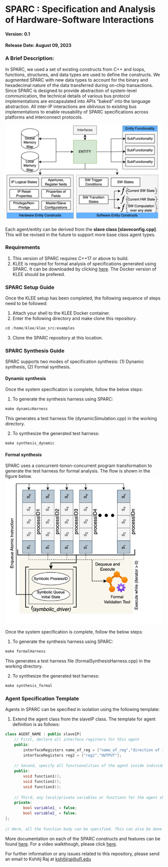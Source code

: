 # SPARC : Specification and Analysis of Hardware-Software Interactions
#### Version: 0.1
#### Release Date: August 09, 2023

### A Brief Description:
In SPARC, we used a set of existing constructs from C++ and loops, functions, structures, and data types are used to define the constructs. We augmented SPARC with new data types to account for the binary and hexadecimal nature of the data transferred during on-chip transactions. Since SPARC is designed to provide abstraction of system-level communication, the technical details of various bus protocol implementations
are encapsulated into APIs “baked” into the language abstraction. All inter-IP interactions are oblivious to existing bus implementations to enable reusability of SPARC specifications across platforms and interconnect protocols.
<br>

![Feature Set of an SSEL Agent](figures/TechCon%202023%20SSEL/features.png)
Each agent/entity can be derived from the **slave class [slaveconfig.cpp]**. This will be revised in the future to support more base class agent types.

### Requirements
1. This version of SPARC requires C++17 or above to build.
2. KLEE is required for formal analysis of specifications generated using SPARC. It can be downloaded by clicking [here](https://klee.github.io/). The Docker version of KLEE should be prefered.
### SPARC Setup Guide
Once the KLEE setup has been completed, the following sequence of steps need to be followed: <br>
1. Attach your shell to the KLEE Docker container. 
2. Enter the following directory and make clone this repository.
```C++
cd /home/klee/klee_src/examples
``` 
3. Clone the SPARC repository at this location.
### SPARC Synthesis Guide
SPARC supports two modes of specification synthesis: (1) Dynamic synthesis, (2) Formal synthesis.
#### Dynamic synthesis
Once the system specification is complete, follow the below steps:
1. To generate the synthesis harness using SPARC:
```C++
make dynamicHarness
``` 
This generates a test harness file (dynamicSimulation.cpp) in the working directory.

2. To synthesize the generated test harness:
```C++
make synthesis_dynamic
``` 

#### Formal synthesis
SPARC uses a concurrent-tonon-concurrent program transformation to generate the test harness for formal analysis. The flow is shown in the figure below.
![Program Analysis Flow](figures/TechCon%202023%20SSEL/harness.png)

Once the system specification is complete, follow the below steps:
1. To generate the synthesis harness using SPARC:
```C++
make formalHarness
``` 
This generates a test harness file (formalSynthesisHarness.cpp) in the working directory.

2. To synthesize the generated test harness:
```C++
make synthesis_formal
``` 
### Agent Specification Template
Agents in SPARC can be specified in isolation using the following template:

1. Extend the agent class from the slaveIP class. The template for agent definition is as follows:

```C++
class AGENT_NAME : public slaveIP{
    // First, declare all interface registers for this agent
    public:
        interfaceRegisters name_of_reg = {"name_of_reg","direction of interface register (INPUT/OUTPUT)"};
        interfaceRegisters reg2 = {"reg1","OUTPUT"};
   
    // Second, specify all functionalities of the agent inside individual functions. Note that the return type of these functions should be void.  
    public:
        void function1();
        void function2();
        void function3();
    
    // Third, any local/private variables or functions for the agent should be declared private and end with an _. 
    private:
        bool variable1_ = false;
        bool variable2_ = false;
};

// Here, all the function body can be specified. This can also be done in the function declaration above.
``` 
More documentation on each of the SPARC constructs and features can be found [here](/Documentation/). For a video walkthough, please click [here](https://drive.google.com/file/d/1FouqvEBRwxMwFEAk99wn_y9iO8KQwEN0/view?usp=sharing).

For further information or any issues related to this repository, please send an email to Kshitij Raj at kshitijraj@ufl.edu




